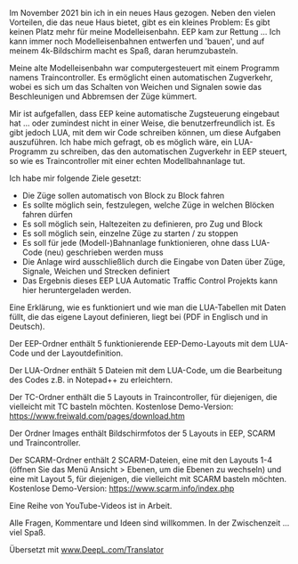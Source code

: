 Im November 2021 bin ich in ein neues Haus gezogen. Neben den vielen Vorteilen, die das neue Haus bietet, gibt es ein kleines Problem: Es gibt keinen Platz mehr für meine Modelleisenbahn. EEP kam zur Rettung ... Ich kann immer noch Modelleisenbahnen entwerfen und 'bauen', und auf meinem 4k-Bildschirm macht es Spaß, daran herumzubasteln.

Meine alte Modelleisenbahn war computergesteuert mit einem Programm namens Traincontroller. Es ermöglicht einen automatischen Zugverkehr, wobei es sich um das Schalten von Weichen und Signalen sowie das Beschleunigen und Abbremsen der Züge kümmert.

Mir ist aufgefallen, dass EEP keine automatische Zugsteuerung eingebaut hat ... oder zumindest nicht in einer Weise, die benutzerfreundlich ist. Es gibt jedoch LUA, mit dem wir Code schreiben können, um diese Aufgaben auszuführen. Ich habe mich gefragt, ob es möglich wäre, ein LUA-Programm zu schreiben, das den automatischen Zugverkehr in EEP steuert, so wie es Traincontroller mit einer echten Modellbahnanlage tut.

Ich habe mir folgende Ziele gesetzt:
 - Die Züge sollen automatisch von Block zu Block fahren
 - Es sollte möglich sein, festzulegen, welche Züge in welchen Blöcken fahren dürfen
 - Es soll möglich sein, Haltezeiten zu definieren, pro Zug und Block
 - Es soll möglich sein, einzelne Züge zu starten / zu stoppen
 - Es soll für jede (Modell-)Bahnanlage funktionieren, ohne dass LUA-Code (neu) geschrieben werden muss
 - Die Anlage wird ausschließlich durch die Eingabe von Daten über Züge, Signale, Weichen und Strecken definiert
 - Das Ergebnis dieses EEP LUA Automatic Traffic Control Projekts kann hier heruntergeladen werden.

Eine Erklärung, wie es funktioniert und wie man die LUA-Tabellen mit Daten füllt, die das eigene Layout definieren, liegt bei (PDF in Englisch und in Deutsch).

Der EEP-Ordner enthält 5 funktionierende EEP-Demo-Layouts mit dem LUA-Code und der Layoutdefinition.

Der LUA-Ordner enthält 5 Dateien mit dem LUA-Code, um die Bearbeitung des Codes z.B. in Notepad++ zu erleichtern.

Der TC-Ordner enthält die 5 Layouts in Traincontroller, für diejenigen, die vielleicht mit TC basteln möchten. Kostenlose Demo-Version: https://www.freiwald.com/pages/download.htm

Der Ordner Images enthält Bildschirmfotos der 5 Layouts in EEP, SCARM und Traincontroller.

Der SCARM-Ordner enthält 2 SCARM-Dateien, eine mit den Layouts 1-4 (öffnen Sie das Menü Ansicht > Ebenen, um die Ebenen zu wechseln) und eine mit Layout 5, für diejenigen, die vielleicht mit SCARM basteln möchten. Kostenlose Demo-Version: https://www.scarm.info/index.php

Eine Reihe von YouTube-Videos ist in Arbeit.

Alle Fragen, Kommentare und Ideen sind willkommen. In der Zwischenzeit ... viel Spaß.

Übersetzt mit www.DeepL.com/Translator
